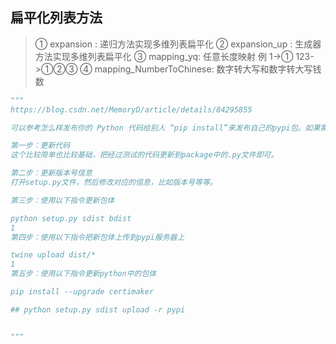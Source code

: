 ## 扁平化列表方法
> ① expansion : 递归方法实现多维列表扁平化
> ② expansion_up : 生成器方法实现多维列表扁平化
> ③ mapping_yq: 任意长度映射 例 1->① 123->①②③
> ④ mapping_NumberToChinese: 数字转大写和数字转大写钱数




```python
"""   
https://blog.csdn.net/MemoryD/article/details/84295855

可以参考怎么样发布你的 Python 代码给别人 “pip install”来发布自己的pypi包。如果需要更新包的话，可以通过以下几个步骤完成。

第一步：更新代码
这个比较简单也比较基础，把经过测试的代码更新到package中的.py文件即可。

第二步：更新版本号信息
打开setup.py文件，然后修改对应的信息，比如版本号等等。

第三步：使用以下指令更新包体

python setup.py sdist bdist
1
第四步：使用以下指令把新包体上传到pypi服务器上

twine upload dist/*
1
第五步：使用以下指令更新python中的包体

pip install --upgrade certimaker

## python setup.py sdist upload -r pypi


"""
```